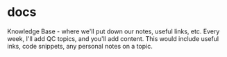 # docs
Knowledge Base - where we'll put down our notes, useful links, etc. Every week, I'll add QC topics, and you'll add content. This would include useful inks, code snippets, any personal notes on a topic.
